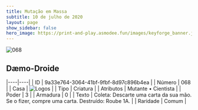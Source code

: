 ```yaml
---
title: Mutação em Massa
subtitle: 10 de julho de 2020
layout: page
show_sidebar: false
hero_image: https://print-and-play.asmodee.fun/images/keyforge_banner.jpg
---
```


![068](https://cdn.keyforgegame.com/media/card_front/pt/479_068_QV49RX6JV444_pt.png)

## Dæmo-Droide

|----|----|
| ID | 9a33e764-3064-41bf-9fbf-8d97c896b4ea |
| Número | 068 |
| Casa | ![Logos](https://archonarcana.com/images/thumb/c/ce/Logos.png/22px-Logos.png "Logos") |
| Tipo | Criatura |
| Atributos | Mutante • Cientista |
| Poder | 3 |
| Armadura | 0 |
| Texto | Coleta: Descarte uma carta da sua mão. Se o fizer, compre uma carta.   Destruído: Roube 1A. |
| Raridade | Comum |
